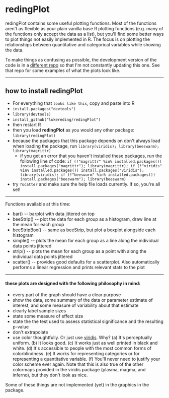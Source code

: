 # redingPlot

redingPlot contains some useful plotting functions. Most of the functions aren't as flexible as your plain vanilla base R plotting functions (e.g. many of the functions only accept the data as a list), but you'll find some better ways to plot things not easily implemented in R. The focus is on plotting the relationships between quantitative and categorical variables while showing the data.

To make things as confusing as possible, the development version of the code is in a [different repo](https://github.com/lukereding/graphics) so that I'm not constantly updating this one. See that repo for some examples of what the plots look like.

----------------

## how to install **redingPlot**
* For everything that `looks like this`, copy and paste into R
* `install.packages("devtools")`
* `library(devtools)`
* `install_github("lukereding/redingPlot")`
* then restart R
* then you load **redingPlot** as you would any other package: `library(redingPlot)`
* because the packages that this package depends on don't always load when loading the package, run `library(viridis); library(beeswarm); library(magrittr)`
  * if you get an error that you haven't installed these packages, run the following line of code: `if (!"magrittr" %in% installed.packages()) install.packages("magrittr"); library(magrittr); if (!"viridis" %in% installed.packages()) install.packages("viridis"); library(viridis); if (!"beeswarm" %in% installed.packages()) install.packages("beeswarm"); library(beeswarm)`
* try `?scatter` and make sure the help file loads currently. If so, you're all set!

----------------

Functions available at this time:
* bar() -- barplot with data jittered on top
* beeStrip() -- plot the data for each group as a histogram, draw line at the mean for each group
* beeStripBox() -- same as beeStrip, but plot a boxplot alongside each histogram
* simple() -- plots the mean for each group as a line along the individual data points jittered
* strip() -- plots the mean for each group as a point with along the individual data points jittered
* scatter() -- provides good defaults for a scatterplot. Also automatically performs a linear regression and prints relevant stats to the plot

---------------
#### these plots are designed with the following philosophy in mind:

* every part of the graph should have a clear purpose
* show the data, some summary of the data or parameter estimate of interest, and some measure of variability about that estimate
* clearly label sample sizes
* state some measure of effect size
* state the the test used to assess statistical significance and the resulting p-value
* don't extrapolate
* use color thoughtfully. Or just use [viridis](https://bids.github.io/colormap/). Why? (a) It's perceptually uniform. (b) It looks good. (c) It works just as well printed in black and white. (d) It's accessible to people with the most common forms of colorblindness. (e) It works for representing categories or for representing a quantitative variable. (f) You'll never need to justify your color scheme ever again. Note that this is also true of the other colormaps provided in the viridis package (plasma, magma, and inferno), but they don't look as nice.

Some of these things are not implemented (yet) in the graphics in the package.
